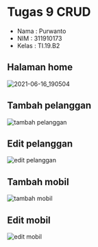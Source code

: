 # Tugas 9 CRUD

- Nama : Purwanto
- NIM : 311910173
- Kelas : TI.19.B2

## Halaman home
![2021-06-16_190504](https://user-images.githubusercontent.com/50513551/122216687-d9f57f00-ced6-11eb-9964-3d34162c1a3e.png)

## Tambah pelanggan
![tambah pelanggan](https://user-images.githubusercontent.com/50513551/122216742-e548aa80-ced6-11eb-86f6-cbb4fbd8ff0b.png)

## Edit pelanggan
![edit pelanggan](https://user-images.githubusercontent.com/50513551/122216767-ebd72200-ced6-11eb-8875-ae0f6903594e.png)

## Tambah mobil
![tambah mobil](https://user-images.githubusercontent.com/50513551/122216791-f42f5d00-ced6-11eb-81e0-eaf37e999313.png)

## Edit mobil
![edit mobil](https://user-images.githubusercontent.com/50513551/122216816-fbef0180-ced6-11eb-9288-4cc817f78ec2.png)
